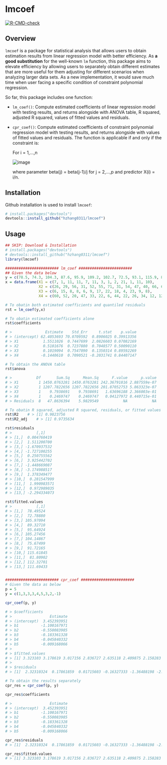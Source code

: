 # lmcoef
<!-- badges: start -->
[![R-CMD-check](https://github.com/hzhang0311/lmcoef/workflows/R-CMD-check/badge.svg)](https://github.com/hzhang0311/lmcoef/actions)
<!-- badges: end -->

## Overview
`lmcoef` is a package for statistical analysis that allows users to obtain estimation results from linear regression model with better efficiency. As **a good substitution** for the well-known `lm` function, this package aims to elevate efficiency by allowing users to separately obtain different estimates that are more useful for them adjusting for different scenarios when analyzing larger data sets. As a new implementation, it would save much time when user facing a specific condition of constraint polynomial regression.


So far, this package includes one function:

* `lm_coef()`: Compute estimated coefficients of linear regression model with testing results, and returns alongside with ANOVA table, R squared, adjusted R squared, values of fitted values and residuals. 

* `cpr_coef()`: Compute estimated coefficients of constraint polynomial regression model with testing results, and returns alongside with values of fitted values and residuals. The function is applicable if and only if the constraint is:

  For i = 1,...,n

  ![image](https://user-images.githubusercontent.com/40233610/143887785-dc6d41f8-b73e-411d-b2b4-033f4b2f3b62.png)

  where parameter beta(j) = beta(j-1)/j for j = 2,...,p and predictor X(i) = i/n.



## Installation
Github installation is used to install `lmcoef`:

```r
# install.packages("devtools")
devtools::install_github("hzhang0311/lmcoef")
```

## Usage
```r
## SKIP: Download & Installation
# install.packages("devtools")
# devtools::install_github("hzhang0311/lmcoef")
library(lmcoef)

######################## lm_coef ########################
## Given the data below
y = c(78.5, 74.3, 104.3, 87.6, 95.9, 109.2, 102.7, 72.5, 93.1, 115.9, 83.8, 113.3, 109.4)
x = data.frame(X1 = c(7, 1, 11, 11, 7, 11, 3, 1, 2, 21, 1, 11, 10), 
               X2 = c(26, 29, 56, 31, 52, 55, 71, 31, 54, 47, 40, 66, 68), 
               X3 = c(6, 15, 8, 8, 6, 9, 17, 22, 18, 4, 23, 9, 8), 
               X4 = c(60, 52, 20, 47, 33, 22, 6, 44, 22, 26, 34, 12, 12))

# To obatin both estimated coefficients and quantiled residuals
rst = lm_coef(y,x)

# To obatin estimated coefficients alone
rst$coefficients

# >               Estimate    Std_Err     t.stat    p.value
# > (intercept) 62.4053693 70.0709592  0.8906025 0.39913356
# > X1           1.5511026  0.7447699  2.0826603 0.07082169
# > X2           0.5101676  0.7237880  0.7048577 0.50090110
# > X3           0.1019094  0.7547090  0.1350314 0.89592269
# > X4          -0.1440610  0.7090521 -0.2031741 0.84407147

# To obtain the ANOVA table
rst$anova

# >           Df       Sum.Sq      Mean.Sq      F.value      p.value
# > X1         1 1450.0763281 1450.0763281 242.36791816 2.887559e-07
# > X2         1 1207.7822656 1207.7822656 201.87052753 5.863323e-07
# > X3         1    9.7938691    9.7938691   1.63696188 2.366003e-01
# > X4         1    0.2469747    0.2469747   0.04127972 8.440715e-01
# > Residuals  8   47.8636394    5.9829549           NA           NA

# To obatin R squared, adjusted R squared, residuals, or fitted values alone
rst$R2    # > [1] 0.9823756
rst$R2_adj    # > [1] 0.9735634

rst$residuals
# >           [,1]
# > [1,]  0.004760419
# > [2,]  1.511200700
# > [3,] -1.670937532
# > [4,] -1.727100255
# > [5,]  0.250755562
# > [6,]  3.925442702
# > [7,] -1.448669087
# > [8,] -3.174988517
# > [9,]  1.378349477
# > [10,]  0.281547999
# > [11,]  1.990983571
# > [12,]  0.972989035
# > [13,] -2.294334073

rst$fitted.values
# >           [,1]
# > [1,]  78.49524
# > [2,]  72.78880
# > [3,] 105.97094
# > [4,]  89.32710
# > [5,]  95.64924
# > [6,] 105.27456
# > [7,] 104.14867
# > [8,]  75.67499
# > [9,]  91.72165
# > [10,] 115.61845
# > [11,]  81.80902
# > [12,] 112.32701
# > [13,] 111.69433


######################## cpr_coef ########################
# Given the data as below
p = 5
y = c(1,3,3,3,4,5,3,2,-1)

cpr_coef(p, y)

# > $coefficients
# >                 Estimate
# > (intercept)  3.452393951
# > b1          -1.100167971
# > b2          -0.550083985
# > b3          -0.183361328
# > b4          -0.045840332
# > b5          -0.009168066
# > 
# > $fitted.values
# > [1] 3.323103 3.178619 3.017156 2.836727 2.635118 2.409875 2.158283 1.877347 1.563772
# > 
# > $residuals
# > [1]  2.32310324  0.17861859  0.01715603 -0.16327333 -1.36488198 -2.59012461 -0.84171677 -0.12265344  2.56377227

# To obtain the results separately
cpr_res = cpr_coef(p, y)

cpr_res$coefficients

# >                 Estimate
# > (intercept)  3.452393951
# > b1          -1.100167971
# > b2          -0.550083985
# > b3          -0.183361328
# > b4          -0.045840332
# > b5          -0.009168066

cpr_res$residuals
# > [1]  2.32310324  0.17861859  0.01715603 -0.16327333 -1.36488198 -2.59012461 -0.84171677 -0.12265344  2.56377227

cpr_res$fitted.values
# > [1] 3.323103 3.178619 3.017156 2.836727 2.635118 2.409875 2.158283 1.877347 1.563772
```

